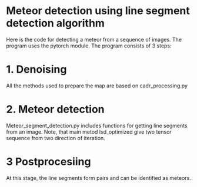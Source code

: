 # Meteor detection using line segment detection algorithm
Here is the code for detecting a meteor from a sequence of images. The program uses the pytorch module. 
The program consists of 3 steps:
# 1. Denoising
All the methods used to prepare the map are based on cadr_processing.py
# 2. Meteor detection
Meteor_segment_detection.py includes functions for getting line segments from an image.  Note, that main metod lsd_optimized give two tensor sequence from two direction of iteration.
# 3 Postprocesiing
At this stage, the line segments form pairs and can be identified as meteors.


